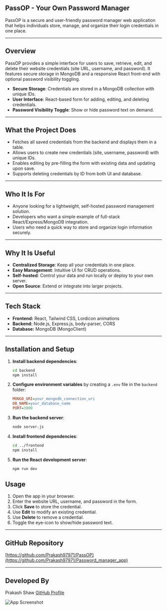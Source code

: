 ## PassOP - Your Own Password Manager

PassOP is a secure and user-friendly password manager web application that helps individuals store, manage, and organize their login credentials in one place.

---

## Overview

PassOP provides a simple interface for users to save, retrieve, edit, and delete their website credentials (site URL, username, and password). It features secure storage in MongoDB and a responsive React front-end with optional password visibility toggling.

- **Secure Storage**: Credentials are stored in a MongoDB collection with unique IDs.
- **User Interface**: React-based form for adding, editing, and deleting credentials.
- **Password Visibility Toggle**: Show or hide password text on demand.

---

## What the Project Does

- Fetches all saved credentials from the backend and displays them in a table.
- Allows users to create new credentials (site, username, password) with unique IDs.
- Enables editing by pre-filling the form with existing data and updating upon save.
- Supports deleting credentials by ID from both UI and database.

---

## Who It Is For

- Anyone looking for a lightweight, self-hosted password management solution.
- Developers who want a simple example of full-stack React/Express/MongoDB integration.
- Users who need a quick way to store and organize login information securely.

---

## Why It Is Useful

- **Centralized Storage**: Keep all your credentials in one place.
- **Easy Management**: Intuitive UI for CRUD operations.
- **Self-hosted**: Control your data and run locally or deploy to your own server.
- **Open Source**: Extend or integrate into larger projects.

---

## Tech Stack

- **Frontend:** React, Tailwind CSS, Lordicon animations
- **Backend:** Node.js, Express.js, body-parser, CORS
- **Database:** MongoDB (MongoClient)

---

## Installation and Setup

1. **Install backend dependencies**:

   ```bash
   cd backend
   npm install
   ```

2. **Configure environment variables** by creating a `.env` file in the `backend` folder:

   ```ini
   MONGO_URI=your_mongodb_connection_uri
   DB_NAME=your_database_name
   PORT=3000
   ```

3. **Run the backend server**:

   ```bash
   node server.js
   ```

4. **Install frontend dependencies**:

   ```bash
   cd ../frontend
   npm install
   ```

5. **Run the React development server**:

   ```bash
   npm run dev
   ```

## Usage

1. Open the app in your browser.
2. Enter the website URL, username, and password in the form.
3. Click **Save** to store the credential.
4. Use **Edit** to modify an existing credential.
5. Use **Delete** to remove a credential.
6. Toggle the eye-icon to show/hide password text.

---

## GitHub Repository

[https://github.com/Prakash97971/PassOP](https://github.com/Prakash97971/Password_manager_app)

---

## Developed By

Prakash Shaw
[GitHub Profile](https://github.com/Prakash97971)

![App Screenshot](Password_app/assets/Screenshot%202025-06-23%20005931.png)
